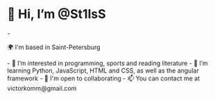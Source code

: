 <h1>👋 Hi, I’m @St1lsS</h1>
- <p>🌍 I'm based in Saint-Petersburg<p>
- 👀 I’m interested in programming, sports and reading literature
- 📖 I’m learning Python, JavaScript, HTML and CSS, as well as the angular framework
- 👥 I'm open to collaborating 
- 📫 You can contact me at victorkomm@gmail.com

<!---
St1lsS/St1lsS is a ✨ special ✨ repository because its `README.md` (this file) appears on your GitHub profile.
You can click the Preview link to take a look at your changes.
--->
